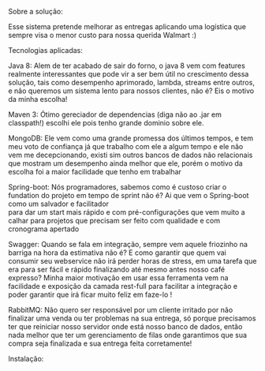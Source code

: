   
Sobre a solução: 
 
 
 Esse sistema pretende melhorar as entregas aplicando uma logística que sempre visa o menor custo para nossa querida Walmart :)  
  
  
Tecnologias aplicadas: 
 
 
   Java 8: Alem de ter acabado de sair do forno, o java 8 vem com features realmente interessantes que pode vir a ser bem útil no crescimento dessa solução, tais como desempenho aprimorado, lambda, streams entre outros, e não queremos um sistema lento para nossos clientes, não é? Eis o motivo da minha escolha! 
     
   Maven 3: Ótimo gereciador de dependencias (diga não ao .jar em classpath!) escolhi ele pois tenho grande dominio sobre ele. 
   
   MongoDB: Ele vem como uma grande promessa dos últimos tempos, e tem meu voto de confiança já que trabalho com ele a algum tempo e ele não vem me decepcionando, existi sim outros bancos de dados não relacionais que mostram um desempenho ainda melhor que ele, porém o motivo da escolha foi a maior facilidade que tenho em trabalhar  
    
   Spring-boot: Nós programadores, sabemos como é custoso criar o fundation do projeto em tempo de sprint não é? Ai que vem o Spring-boot como um salvador e facilitador  
 para dar um start mais rápido e com pré-configurações que vem muito a calhar para projetos que precisam ser feito com qualidade e com cronograma apertado 
  
   Swagger: Quando se fala em integração, sempre vem aquele friozinho na barriga na hora da estimativa não é? E como garantir que quem vai consumir seu webservice não irá perder horas de stress, em uma tarefa que era para ser fácil e rápido finalizando até mesmo antes nosso café expresso? Minha maior motivação em usar essa ferramenta vem na facilidade e exposição da camada rest-full para facilitar a integração e poder garantir que irá ficar muito feliz em faze-lo !  
    
   RabbitMQ: Não quero ser responsável por um cliente irritado por não finalizar uma venda ou ter problemas na sua entrega, só porque precisamos ter que reiniciar nosso servidor onde está nosso banco de dados, então nada melhor que ter um gerenciamento de filas onde garantimos que sua compra seja finalizada e sua entrega feita corretamente!  
    
    
   Instalação: 
    
   >  